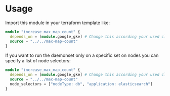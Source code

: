# Usage

Import this module in your terraform template like:

```terraform
module "increase_max_map_count" {
  depends_on = [module.google_gke] # Change this according your used cloud provider module
  source = "../../max-map-count"
}
```

If you want to run the daemonset only on a specific set on nodes you can specify a list of node selectors:

```terraform
module "increase_max_map_count" {
  depends_on = [module.google_gke] # Change this according your used cloud provider module
  source = "../../max-map-count"
  node_selectors = ["nodeType: db", "application: elasticsearch"]
}
```